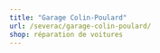 ```yaml
---
title: "Garage Colin-Poulard"
url: /severac/garage-colin-poulard/
shop: réparation de voitures
---
```


